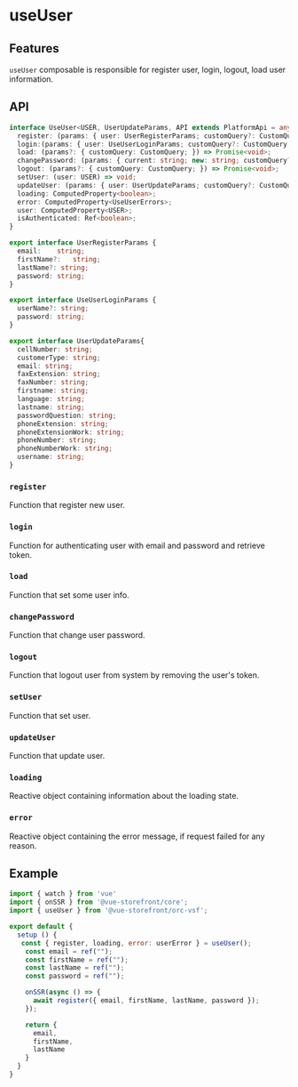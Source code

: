 # useUser

## Features
`useUser` composable is responsible for register user, login, logout, load user information.

## API
```typescript
interface UseUser<USER, UserUpdateParams, API extends PlatformApi = any> extends Composable<API>  {
  register: (params: { user: UserRegisterParams; customQuery?: CustomQuery; }) => Promise<void>;
  login:(params: { user: UseUserLoginParams; customQuery?: CustomQuery; }) => Promise<void>;
  load: (params?: { customQuery: CustomQuery; }) => Promise<void>;
  changePassword: (params: { current: string; new: string; customQuery?: CustomQuery; }) => Promise<void>;
  logout: (params?: { customQuery: CustomQuery; }) => Promise<void>;
  setUser: (user: USER) => void;
  updateUser: (params: { user: UserUpdateParams; customQuery?: CustomQuery; }) => Promise<void>;
  loading: ComputedProperty<boolean>;
  error: ComputedProperty<UseUserErrors>;
  user: ComputedProperty<USER>;
  isAuthenticated: Ref<boolean>;
}

export interface UserRegisterParams {
  email:	string;
  firstName?:	string;
  lastName?: string;
  password:	string;
}

export interface UseUserLoginParams {
  userName?: string;
  password:	string;
}

export interface UserUpdateParams{
  cellNumber: string;
  customerType: string;
  email: string;
  faxExtension: string;
  faxNumber: string;
  firstname: string;
  language: string;
  lastname: string;
  passwordQuestion: string;
  phoneExtension: string;
  phoneExtensionWork: string;
  phoneNumber: string;
  phoneNumberWork: string;
  username: string;
}

```

### `register`
Function that register new user. 

### `login`
Function for authenticating user with email and password and retrieve token.

### `load`
Function that set some user info.

### `changePassword`
Function that change user password.

### `logout`
Function that logout user from system by removing the user's token.

### `setUser`
Function that set user.

### `updateUser`
Function that update user.

### `loading`
Reactive object containing information about the loading state.

### `error`
Reactive object containing the error message, if request failed for any reason.

## Example

```javascript
import { watch } from 'vue'
import { onSSR } from '@vue-storefront/core';
import { useUser } from '@vue-storefront/orc-vsf';

export default {
  setup () {
   const { register, loading, error: userError } = useUser();
    const email = ref("");
    const firstName = ref("");
    const lastName = ref("");
    const password = ref("");

    onSSR(async () => {
      await register({ email, firstName, lastName, password });
    });

    return {
      email,
      firstName,
      lastName
    }
  }
}
```